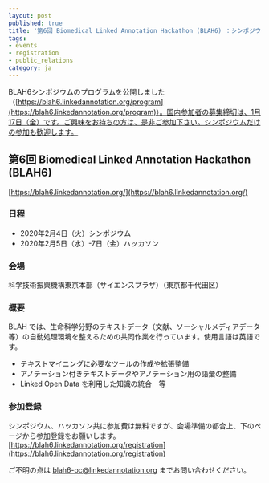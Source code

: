```yaml
---
layout: post
published: true
title: '第6回 Biomedical Linked Annotation Hackathon (BLAH6) ：シンポジウムプログラムを公開しました'
tags:
- events
- registration
- public_relations
category: ja
---
```

BLAH6シンポジウムのプログラムを公開しました（[https://blah6.linkedannotation.org/program](https://blah6.linkedannotation.org/program)）。国内参加者の募集締切は、1月17日（金）です。ご興味をお持ちの方は、是非ご参加下さい。シンポジウムだけの参加も歓迎します。
<br />


## 第6回 Biomedical Linked Annotation Hackathon (BLAH6)
[https://blah6.linkedannotation.org/](https://blah6.linkedannotation.org/)  

### 日程
* 2020年2月4日（火）シンポジウム
* 2020年2月5日（水）-7日（金）ハッカソン  

### 会場
科学技術振興機構東京本部（サイエンスプラザ）（東京都千代田区）

### 概要
BLAH では、生命科学分野のテキストデータ（文献、ソーシャルメディアデータ等）の自動処理環境を整えるための共同作業を行っています。使用言語は英語です。

* テキストマイニングに必要なツールの作成や拡張整備
* アノテーション付きテキストデータやアノテーション用の語彙の整備
* Linked Open Data を利用した知識の統合　等


### 参加登録
シンポジウム、ハッカソン共に参加費は無料ですが、会場準備の都合上、下のページから参加登録をお願いします。<br />
[https://blah6.linkedannotation.org/registration](https://blah6.linkedannotation.org/registration)
<br />

ご不明の点は blah6-oc@linkedannotation.org までお問い合わせください。
